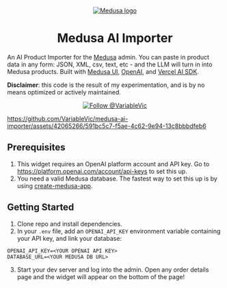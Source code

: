 <p align="center">
  <a href="https://www.medusajs.com">
  <picture>
    <source media="(prefers-color-scheme: dark)" srcset="https://user-images.githubusercontent.com/59018053/229103275-b5e482bb-4601-46e6-8142-244f531cebdb.svg">
    <source media="(prefers-color-scheme: light)" srcset="https://user-images.githubusercontent.com/59018053/229103726-e5b529a3-9b3f-4970-8a1f-c6af37f087bf.svg">
    <img alt="Medusa logo" src="https://user-images.githubusercontent.com/59018053/229103726-e5b529a3-9b3f-4970-8a1f-c6af37f087bf.svg">
    </picture>
  </a>
</p>
<h1 align="center">
  Medusa AI Importer
</h1>


An AI Product Importer for the [Medusa](https://medusajs.com/) admin. You can paste in product data in any form: JSON, XML, csv, text, etc - and the LLM will turn in into Medusa products. Built with [Medusa UI](https://docs.medusajs.com/ui), [OpenAI](https://platform.openai.com), and [Vercel AI SDK](https://sdk.vercel.ai).

**Disclaimer**: this code is the result of my experimentation, and is by no means optimized or actively maintained.

<p align="center">
  <a href="https://twitter.com/intent/follow?screen_name=VariableVic">
    <img src="https://img.shields.io/twitter/follow/VariableVic.svg?label=Follow%20@VariableVic" alt="Follow @VariableVic" />
  </a>
</p>

https://github.com/VariableVic/medusa-ai-importer/assets/42065266/591bc5c7-f5ae-4c62-9e94-13c8bbbdfeb6

## Prerequisites

1. This widget requires an OpenAI platform account and API key. Go to https://platform.openai.com/account/api-keys to set this up.
2. You need a valid Medusa database. The fastest way to set this up is by using [create-medusa-app](https://docs.medusajs.com/create-medusa-app).

## Getting Started

1. Clone repo and install dependencies.
2. In your `.env` file, add an `OPENAI_API_KEY` environment variable containing your API key, and link  your database:

```
OPENAI_API_KEY=<YOUR OPENAI API KEY>
DATABASE_URL=<YOUR MEDUSA DB URL>
```

3. Start your dev server and log into the admin. Open any order details page and the widget will appear on the bottom of the page!
